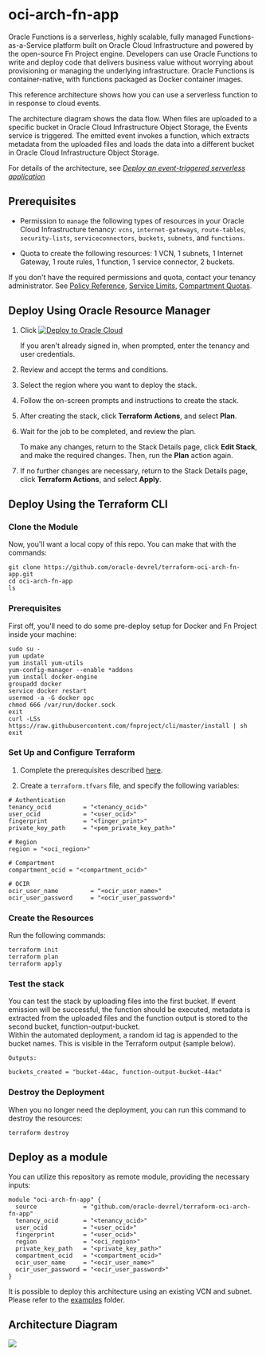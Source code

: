 # oci-arch-fn-app

Oracle Functions is a serverless, highly scalable, fully managed Functions-as-a-Service platform built on Oracle Cloud Infrastructure and powered by the open-source Fn Project engine. Developers can use Oracle Functions to write and deploy code that delivers business value without worrying about provisioning or managing the underlying infrastructure. Oracle Functions is container-native, with functions packaged as Docker container images.

This reference architecture shows how you can use a serverless function to in response to cloud events. 

The architecture diagram shows the data flow. When files are uploaded to a specific bucket in Oracle Cloud Infrastructure Object Storage, the Events service is triggered. The emitted event invokes a function, which extracts metadata from the uploaded files and loads the data into a different bucket in Oracle Cloud Infrastructure Object Storage.

For details of the architecture, see [_Deploy an event-triggered serverless application_](https://docs.oracle.com/en/solutions/event-triggered-serverless-app/index.html)

## Prerequisites

- Permission to `manage` the following types of resources in your Oracle Cloud Infrastructure tenancy: `vcns`, `internet-gateways`, `route-tables`, `security-lists`, `serviceconnectors`, `buckets`, `subnets`, and `functions`.

- Quota to create the following resources: 1 VCN, 1 subnets, 1 Internet Gateway, 1 route rules, 1 function, 1 service connector, 2 buckets.

If you don't have the required permissions and quota, contact your tenancy administrator. See [Policy Reference](https://docs.cloud.oracle.com/en-us/iaas/Content/Identity/Reference/policyreference.htm), [Service Limits](https://docs.cloud.oracle.com/en-us/iaas/Content/General/Concepts/servicelimits.htm), [Compartment Quotas](https://docs.cloud.oracle.com/iaas/Content/General/Concepts/resourcequotas.htm).

## Deploy Using Oracle Resource Manager

1. Click [![Deploy to Oracle Cloud](https://oci-resourcemanager-plugin.plugins.oci.oraclecloud.com/latest/deploy-to-oracle-cloud.svg)](https://cloud.oracle.com/resourcemanager/stacks/create?region=home&zipUrl=https://github.com/oracle-devrel/terraform-oci-arch-fn-app/releases/latest/download/terraform-oci-arch-fn-app-stack-latest.zip)

    If you aren't already signed in, when prompted, enter the tenancy and user credentials.

2. Review and accept the terms and conditions.

3. Select the region where you want to deploy the stack.

4. Follow the on-screen prompts and instructions to create the stack.

5. After creating the stack, click **Terraform Actions**, and select **Plan**.

6. Wait for the job to be completed, and review the plan.

    To make any changes, return to the Stack Details page, click **Edit Stack**, and make the required changes. Then, run the **Plan** action again.

7. If no further changes are necessary, return to the Stack Details page, click **Terraform Actions**, and select **Apply**.

## Deploy Using the Terraform CLI

### Clone the Module
Now, you'll want a local copy of this repo. You can make that with the commands:

    git clone https://github.com/oracle-devrel/terraform-oci-arch-fn-app.git
    cd oci-arch-fn-app
    ls

### Prerequisites
First off, you'll need to do some pre-deploy setup for Docker and Fn Project inside your machine:

```
sudo su -
yum update
yum install yum-utils
yum-config-manager --enable *addons
yum install docker-engine
groupadd docker
service docker restart
usermod -a -G docker opc
chmod 666 /var/run/docker.sock
exit
curl -LSs https://raw.githubusercontent.com/fnproject/cli/master/install | sh
exit
```
  
### Set Up and Configure Terraform

1. Complete the prerequisites described [here](https://github.com/cloud-partners/oci-prerequisites).

2. Create a `terraform.tfvars` file, and specify the following variables:

```
# Authentication
tenancy_ocid         = "<tenancy_ocid>"
user_ocid            = "<user_ocid>"
fingerprint          = "<finger_print>"
private_key_path     = "<pem_private_key_path>"

# Region
region = "<oci_region>"

# Compartment
compartment_ocid = "<compartment_ocid>"

# OCIR
ocir_user_name         = "<ocir_user_name>"
ocir_user_password     = "<ocir_user_password>"
````

### Create the Resources
Run the following commands:

    terraform init
    terraform plan
    terraform apply

### Test the stack 

You can test the stack by uploading files into the first bucket. If event emission will be successful, the function should be executed, metadata is extracted from the uploaded files and the function output is stored to the second bucket, function-output-bucket.  
Within the automated deployment, a random id tag is appended to the bucket names. This is visible in the Terraform output (sample below).

```
Outputs:

buckets_created = "bucket-44ac, function-output-bucket-44ac"

````

### Destroy the Deployment
When you no longer need the deployment, you can run this command to destroy the resources:

    terraform destroy

## Deploy as a module
You can utilize this repository as remote module, providing the necessary inputs:

```
module "oci-arch-fn-app" {
  source             = "github.com/oracle-devrel/terraform-oci-arch-fn-app"
  tenancy_ocid       = "<tenancy_ocid>"
  user_ocid          = "<user_ocid>"
  fingerprint        = "<user_ocid>"
  region             = "<oci_region>"
  private_key_path   = "<private_key_path>"
  compartment_ocid   = "<compartment_ocid>"
  ocir_user_name     = "<ocir_user_name>"
  ocir_user_password = "<ocir_user_password>"
}
```

It is possible to deploy this architecture using an existing VCN and subnet. Please refer to the [examples](https://github.com/oracle-devrel/terraform-oci-arch-fn-app/tree/main/examples/) folder.

## Architecture Diagram

![](./images/serverless-oci.png)
